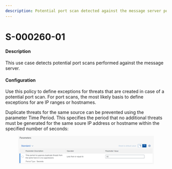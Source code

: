 ```yaml
---
description: Potential port scan detected against the message server port
---
```


# S-000260-01

#### Description

This use case detects potential port scans performed against the message server.

#### Configuration

Use this policy to define exceptions for threats that are created in case of a potential port scan. For port scans, the most likely basis to define exceptions for are IP ranges or hostnames.&#x20;

Duplicate threats for the same source can be prevented using the parameter Time Period. This specifies the period that no additional threats must be generated for the same soure IP address or hostname within the specified number of seconds:

<figure><img src="../../.gitbook/assets/image (80).png" alt=""><figcaption></figcaption></figure>
